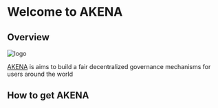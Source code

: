 # Welcome to AKENA



## Overview

![logo](https://user-images.githubusercontent.com/87929169/128252658-dab97895-c85d-45e1-a0f6-2ec2584ef48f.png)

[AKENA](http://akena.org) is aims to build a fair decentralized  governance mechanisms for users around the world

## How to get AKENA


